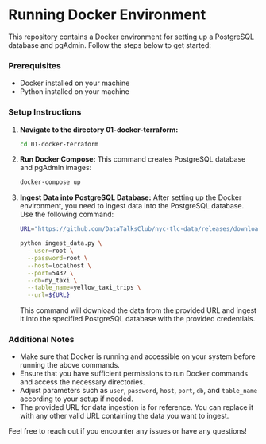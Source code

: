 # Running Docker Environment

This repository contains a Docker environment for setting up a PostgreSQL database and pgAdmin. Follow the steps below to get started:

### Prerequisites
- Docker installed on your machine
- Python installed on your machine

### Setup Instructions

1. **Navigate to the directory 01-docker-terraform:**
    ```bash
    cd 01-docker-terraform
    ```

2. **Run Docker Compose:**
    This command creates PostgreSQL database and pgAdmin images:
    ```bash
    docker-compose up
    ```

3. **Ingest Data into PostgreSQL Database:**
    After setting up the Docker environment, you need to ingest data into the PostgreSQL database. Use the following command:

    ```bash
    URL="https://github.com/DataTalksClub/nyc-tlc-data/releases/download/yellow/yellow_tripdata_2021-01.csv.gz"

    python ingest_data.py \
      --user=root \
      --password=root \
      --host=localhost \
      --port=5432 \
      --db=ny_taxi \
      --table_name=yellow_taxi_trips \
      --url=${URL}
    ```

    This command will download the data from the provided URL and ingest it into the specified PostgreSQL database with the provided credentials.

### Additional Notes
- Make sure that Docker is running and accessible on your system before running the above commands.
- Ensure that you have sufficient permissions to run Docker commands and access the necessary directories.
- Adjust parameters such as `user`, `password`, `host`, `port`, `db`, and `table_name` according to your setup if needed. 
- The provided URL for data ingestion is for reference. You can replace it with any other valid URL containing the data you want to ingest.

Feel free to reach out if you encounter any issues or have any questions!
